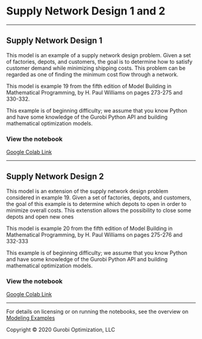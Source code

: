 # Supply Network Design 1 and 2

---
## Supply Network Design 1

This model is an example of a supply network design problem. Given a set of factories, depots, and customers, the goal is 
to determine how to satisfy customer demand while minimizing shipping costs. This problem can be regarded as one of finding 
the minimum cost flow through a network.

This model is example 19 from the fifth edition of Model Building in Mathematical Programming, by H. Paul Williams on 
pages 273-275 and 330-332.

This example is of beginning difficulty; we assume that you know Python and have some knowledge of the Gurobi Python API and 
building mathematical optimization models.

### View the notebook

[Google Colab Link](https://colab.research.google.com/github/Gurobi/modeling-examples/blob/master/supply_network_design_1_2/supply_network_design_1.ipynb)

---
## Supply Network Design 2

This model is an extension of the supply network design problem considered in example 19. Given a set of factories, 
depots, and customers, the goal of this example is to determine which depots to open in order to minimize overall costs. 
This extenstion allows the possibility to close some depots and open new ones

This model is example 20 from the fifth edition of Model Building in Mathematical Programming, by H. Paul Williams on 
pages 275-276 and 332-333

This example is of beginning difficulty; we assume that you know Python and have some knowledge of the Gurobi Python API and 
building mathematical optimization models.


### View the notebook

[Google Colab Link](https://colab.research.google.com/github/Gurobi/modeling-examples/blob/master/supply_network_design_1_2/supply_network_design_2.ipynb)


----
For details on licensing or on running the notebooks, see the overview on [Modeling Examples](../)


Copyright © 2020 Gurobi Optimization, LLC
